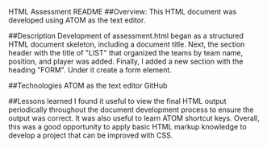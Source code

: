 HTML Assessment README
##Overview:
This HTML document was developed using ATOM as the text editor.

##Description
Development of assessment.html began as a structured HTML document skeleton,
including a document title.  Next, the section header with the title of
"LIST" that organized the teams by team name, position, and player was added. 
Finally, I added a new section with the heading "FORM". Under it create a form
element.

##Technologies
ATOM as the text editor
GitHub

##Lessons learned
I found it useful to view the final HTML output periodically throughout the
document development process to ensure the output was correct.  It was also
useful to learn ATOM shortcut keys.  Overall, this was a good opportunity to
apply basic HTML markup knowledge to develop a project that can be improved
with CSS.
